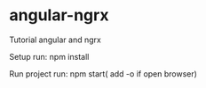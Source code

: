 # angular-ngrx
Tutorial angular and ngrx


Setup
run: npm install

Run project
run: npm start( add -o if open browser)
